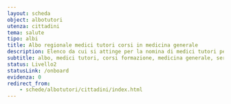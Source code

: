 ```yaml
---
layout: scheda
object: albotutori
utenza: cittadini
tema: salute
tipo: albi
title: Albo regionale medici tutori corsi in medicina generale
description: Elenco da cui si attinge per la nomina di medici tutori per i corsi di formazione specifica in medicina generale
subtitle: albo, medici tutori, corsi formazione, medicina generale, servizio sanitario
status: Livello2
statusLink: /onboard
evidenza: 0
redirect_from:
    - schede/albotutori/cittadini/index.html
---
```

